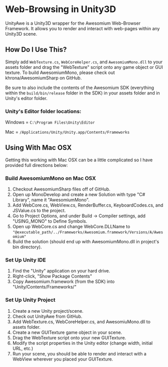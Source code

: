 # Web-Browsing in Unity3D

UnityAwe is a Unity3D wrapper for the Awesomium Web-Browser Framework. It allows you to render and interact with web-pages within any Unity3D scene.

## How Do I Use This?

Simply add `WebTexture.cs`, `WebCoreHelper.cs`, and `AwesomiumMono.dll` to your assets folder and drag the "WebTexture" script onto any game object or GUI texture. To build AwesomiumMono, please check out khrona/AwesomiumSharp on GitHub.

Be sure to also include the contents of the Awesomium SDK (everything within the `build/bin/release` folder in the SDK) in your assets folder and in Unity's editor folder.

### Unity's Editor folder locations:

Windows = `C:\Program Files\Unity\Editor`

Mac = `/Applications/Unity/Unity.app/Contents/Frameworks`


## Using With Mac OSX

Getting this working with Mac OSX can be a little complicated so I have provided full directions below:

### Build AwesomiumMono on Mac OSX

1. Checkout AwesomiumSharp files off of GitHub.
2. Open up MonoDevelop and create a new Solution with type "C# Library", name it "AwesomiumMono".
3. Add WebCore.cs, WebView.cs, RenderBuffer.cs, KeyboardCodes.cs, and JSValue.cs to the project.
4. Go to Project Options, and under Build -> Compiler settings, add "USING_MONO" to Define Symbols.
5. Open up WebCore.cs and change WebCore.DLLName to `"@executable_path/../Frameworks/Awesomium.framework/Versions/A/Awesomium"`
6. Build the solution (should end up with AwesomiumMono.dll in project's bin directory).

### Set Up Unity IDE

1. Find the "Unity" application on your hard drive.
2. Right-click, "Show Package Contents"
3. Copy Awesomium.framework (from the SDK) into "Unity/Contents/Frameworks/"

### Set Up Unity Project

1. Create a new Unity project/scene.
2. Check out UnityAwe from GitHub.
2. Add WebTexture.cs, WebCoreHelper.cs, and AwesomiuMono.dll to assets folder.
3. Create a new GUITexture game object in your scene.
4. Drag the WebTexture script onto your new GUITexture.
5. Modify the script properties in the Unity editor (change width, initial URL, etc.)
6. Run your scene, you should be able to render and interact with a WebView wherever you placed your GUITexture.